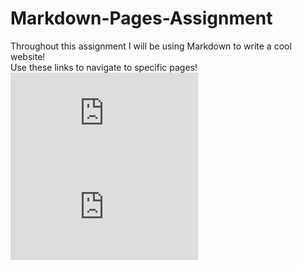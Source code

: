 # Markdown-Pages-Assignment

Throughout this assignment I will be using Markdown to write a cool website!
<br>
Use these links to navigate to specific pages!
<br>
![Fullmetal Alchemist](https://github.com/CanaanYantis/Markdown-Pages-Assignment/blob/main/Fullmetal%20Alchemist.md)
<br>
![Pancakes](https://github.com/CanaanYantis/Markdown-Pages-Assignment/blob/main/ManDoILovePancakes.md)
